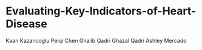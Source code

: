 # Evaluating-Key-Indicators-of-Heart-Disease
Kaan Kazancoglu
Peiqi Chen
Ghalib Qadri
Ghazal Qadri
Ashley Mercado
